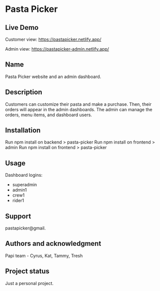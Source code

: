 # Pasta Picker

## Live Demo

Customer view: https://pastapicker.netlify.app/

Admin view: https://pastapicker-admin.netlify.app/

## Name
Pasta Picker website and an admin dashboard.

## Description
Customers can customize their pasta and make a purchase. Then, their orders will appear in the admin dashboards. The admin can manage the orders, menu items, and dashboard users.

## Installation
Run npm install on backend > pasta-picker
Run npm install on frontend > admin
Run npm install on frontend > pasta-picker

## Usage
Dashboard logins:
- superadmin
- admin1
- crew1
- rider1

## Support
pastapicker@gmail.

## Authors and acknowledgment
Papi team - Cyrus, Kat, Tammy, Tresh

## Project status
Just a personal project.
